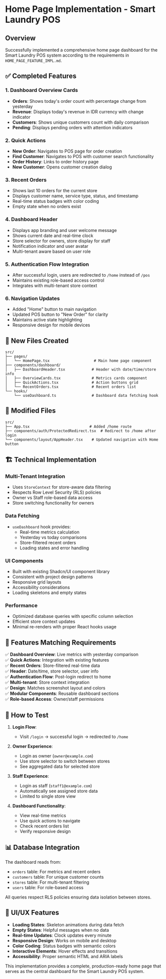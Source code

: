 # Home Page Implementation - Smart Laundry POS

## Overview
Successfully implemented a comprehensive home page dashboard for the Smart Laundry POS system according to the requirements in `HOME_PAGE_FEATURE_IMPL.md`.

## ✅ Completed Features

### 1. Dashboard Overview Cards
- **Orders**: Shows today's order count with percentage change from yesterday
- **Revenue**: Displays today's revenue in IDR currency with change indicator
- **Customers**: Shows unique customers count with daily comparison
- **Pending**: Displays pending orders with attention indicators

### 2. Quick Actions
- **New Order**: Navigates to POS page for order creation
- **Find Customer**: Navigates to POS with customer search functionality
- **Order History**: Links to order history page
- **New Customer**: Opens customer creation dialog

### 3. Recent Orders
- Shows last 10 orders for the current store
- Displays customer name, service type, status, and timestamp
- Real-time status badges with color coding
- Empty state when no orders exist

### 4. Dashboard Header
- Displays app branding and user welcome message
- Shows current date and real-time clock
- Store selector for owners, store display for staff
- Notification indicator and user avatar
- Multi-tenant aware based on user role

### 5. Authentication Flow Integration
- After successful login, users are redirected to `/home` instead of `/pos`
- Maintains existing role-based access control
- Integrates with multi-tenant store context

### 6. Navigation Updates
- Added "Home" button to main navigation
- Updated POS button to "New Order" for clarity
- Maintains active state highlighting
- Responsive design for mobile devices

## 📁 New Files Created

```
src/
├── pages/
│   └── HomePage.tsx                    # Main home page component
├── components/dashboard/
│   ├── DashboardHeader.tsx            # Header with date/time/store info
│   ├── OverviewCards.tsx              # Metrics cards component
│   ├── QuickActions.tsx               # Action buttons grid
│   └── RecentOrders.tsx               # Recent orders list
└── hooks/
    └── useDashboard.ts                # Dashboard data fetching hook
```

## 🔧 Modified Files

```
src/
├── App.tsx                           # Added /home route
├── components/auth/ProtectedRedirect.tsx  # Redirect to /home after login
└── components/layout/AppHeader.tsx    # Updated navigation with Home button
```

## 🏗️ Technical Implementation

### Multi-Tenant Integration
- Uses `StoreContext` for store-aware data filtering
- Respects Row Level Security (RLS) policies
- Owner vs Staff role-based data access
- Store switching functionality for owners

### Data Fetching
- `useDashboard` hook provides:
  - Real-time metrics calculation
  - Yesterday vs today comparisons
  - Store-filtered recent orders
  - Loading states and error handling

### UI Components
- Built with existing Shadcn/UI component library
- Consistent with project design patterns
- Responsive grid layouts
- Accessibility considerations
- Loading skeletons and empty states

### Performance
- Optimized database queries with specific column selection
- Efficient store context updates
- Minimal re-renders with proper React hooks usage

## 🎯 Features Matching Requirements

✅ **Dashboard Overview**: Live metrics with yesterday comparison  
✅ **Quick Actions**: Integration with existing features  
✅ **Recent Orders**: Store-filtered real-time data  
✅ **Header**: Date/time, store selector, user info  
✅ **Authentication Flow**: Post-login redirect to home  
✅ **Multi-tenant**: Store context integration  
✅ **Design**: Matches screenshot layout and colors  
✅ **Modular Components**: Reusable dashboard sections  
✅ **Role-based Access**: Owner/staff permissions  

## 🚀 How to Test

1. **Login Flow**: 
   - Visit `/login` → successful login → redirected to `/home`

2. **Owner Experience**:
   - Login as owner (`owner@example.com`)
   - Use store selector to switch between stores
   - See aggregated data for selected store

3. **Staff Experience**:
   - Login as staff (`staff1@example.com`)
   - Automatically see assigned store data
   - Limited to single store view

4. **Dashboard Functionality**:
   - View real-time metrics
   - Use quick actions to navigate
   - Check recent orders list
   - Verify responsive design

## 📊 Database Integration

The dashboard reads from:
- `orders` table: For metrics and recent orders
- `customers` table: For unique customer counts
- `stores` table: For multi-tenant filtering
- `users` table: For role-based access

All queries respect RLS policies ensuring data isolation between stores.

## 🎨 UI/UX Features

- **Loading States**: Skeleton animations during data fetch
- **Empty States**: Helpful messages when no data
- **Real-time Updates**: Clock updates every minute
- **Responsive Design**: Works on mobile and desktop
- **Color Coding**: Status badges with semantic colors
- **Interactive Elements**: Hover effects and transitions
- **Accessibility**: Proper semantic HTML and ARIA labels

This implementation provides a complete, production-ready home page that serves as the central dashboard for the Smart Laundry POS system.
